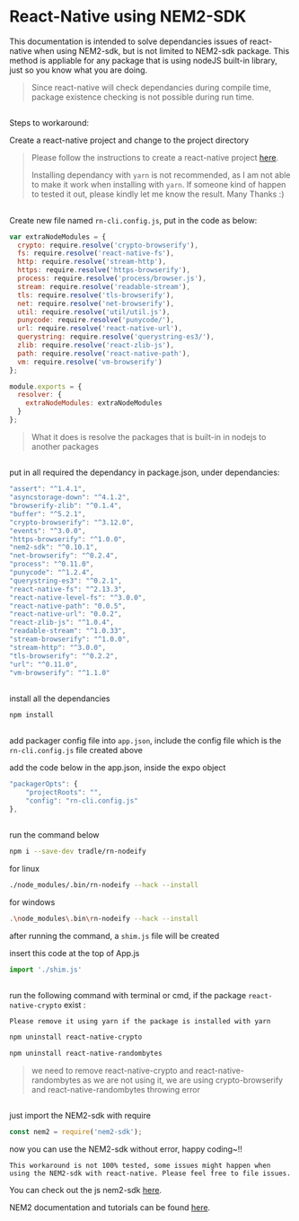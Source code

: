 # React-Native using NEM2-SDK 

This documentation is intended to solve dependancies issues of react-native when using NEM2-sdk, but is not limited to NEM2-sdk package. This method is appliable for any package that is using nodeJS built-in library, just so you know what you are doing.

>Since react-native will check dependancies during compile time, package existence checking is not possible during run time.
##
Steps to workaround:

Create a react-native project and change to the project directory

>Please follow the instructions to create a react-native project [here](https://facebook.github.io/react-native/docs/getting-started).
>
>Installing dependancy with `yarn` is not recommended, as I am not able to make it work when installing with `yarn`. If someone kind of happen to tested it out, please kindly let me know the result. Many Thanks :)
##
Create new file named `rn-cli.config.js`, put in the code as below:

```javascript
var extraNodeModules = {
  crypto: require.resolve('crypto-browserify'),
  fs: require.resolve('react-native-fs'),
  http: require.resolve('stream-http'),
  https: require.resolve('https-browserify'),
  process: require.resolve('process/browser.js'),
  stream: require.resolve('readable-stream'),
  tls: require.resolve('tls-browserify'),
  net: require.resolve('net-browserify'),
  util: require.resolve('util/util.js'),
  punycode: require.resolve('punycode/'),
  url: require.resolve('react-native-url'),
  querystring: require.resolve('querystring-es3/'),
  zlib: require.resolve('react-zlib-js'),
  path: require.resolve('react-native-path'),
  vm: require.resolve('vm-browserify')
};

module.exports = {
  resolver: {
    extraNodeModules: extraNodeModules
  }
};
```
> What it does is resolve the packages that is built-in in nodejs to another packages
##
put in all required the dependancy in package.json, under dependancies:

```javascript
"assert": "^1.4.1",
"asyncstorage-down": "^4.1.2",
"browserify-zlib": "^0.1.4",
"buffer": "^5.2.1",
"crypto-browserify": "^3.12.0",
"events": "^3.0.0",
"https-browserify": "^1.0.0",
"nem2-sdk": "^0.10.1",
"net-browserify": "^0.2.4",
"process": "^0.11.0",
"punycode": "^1.2.4",
"querystring-es3": "^0.2.1",
"react-native-fs": "^2.13.3",
"react-native-level-fs": "^3.0.0",
"react-native-path": "0.0.5",
"react-native-url": "0.0.2",
"react-zlib-js": "^1.0.4",
"readable-stream": "^1.0.33",
"stream-browserify": "^1.0.0",
"stream-http": "^3.0.0",
"tls-browserify": "^0.2.2",
"url": "^0.11.0",
"vm-browserify": "^1.1.0"
```

##
install all the dependancies
```sh
npm install
```

##
add packager config file into `app.json`, include the config file which is the `rn-cli.config.js` file created above

add the code below in the app.json, inside the expo object

```javascript
"packagerOpts": {
    "projectRoots": "",
    "config": "rn-cli.config.js"
},
```
##
run the command below

```sh
npm i --save-dev tradle/rn-nodeify
```

for linux
```sh
./node_modules/.bin/rn-nodeify --hack --install
```

for windows
```sh
.\node_modules\.bin\rn-nodeify --hack --install
```

after running the command, a `shim.js` file will be created

insert this code at the top of App.js
```javascript
import './shim.js'
```

##
run the following command with terminal or cmd, if the package `react-native-crypto` exist :

`Please remove it using yarn if the package is installed with yarn`

```sh
npm uninstall react-native-crypto

npm uninstall react-native-randombytes
```

> we need to remove react-native-crypto and react-native-randombytes
> as we are not using it, we are using crypto-browserify and react-native-randombytes throwing error

##
just import the NEM2-sdk with require
```javascript
const nem2 = require('nem2-sdk');
```
now you can use the NEM2-sdk without error, happy coding~!!

`This workaround is not 100% tested, some issues might happen when using the NEM2-sdk with react-native. Please feel free to file issues.`  


You can check out the js nem2-sdk [here](https://github.com/nemtech/nem2-sdk-typescript-javascript).  

NEM2 documentation and tutorials can be found [here](https://nemtech.github.io/getting-started/setup-workstation.html).

